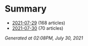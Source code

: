 # Summary
* [2021-07-29](https://github.com/nuuuwan/news_lk/blob/data/news_lk.2021-07-29.json) (168 articles)
* [2021-07-30](https://github.com/nuuuwan/news_lk/blob/data/news_lk.2021-07-30.json) (70 articles)

*Generated at 02:08PM, July 30, 2021*